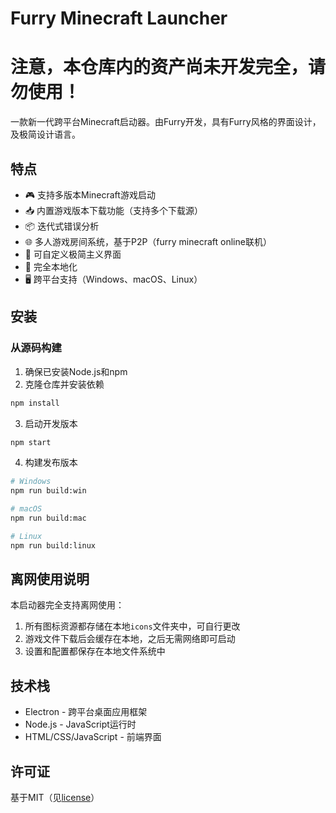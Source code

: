 # Furry Minecraft Launcher

# 注意，本仓库内的资产尚未开发完全，请勿使用！

一款新一代跨平台Minecraft启动器。由Furry开发，具有Furry风格的界面设计，及极简设计语言。

## 特点

- 🎮 支持多版本Minecraft游戏启动
- 📥 内置游戏版本下载功能（支持多个下载源）
- 📦 迭代式错误分析
- 🌐 多人游戏房间系统，基于P2P（furry minecraft online联机）
- 🎨 可自定义极简主义界面
- 💾 完全本地化
- 🖥️ 跨平台支持（Windows、macOS、Linux）

## 安装

### 从源码构建

1. 确保已安装Node.js和npm
2. 克隆仓库并安装依赖

```bash
npm install
```

3. 启动开发版本

```bash
npm start
```

4. 构建发布版本

```bash
# Windows
npm run build:win

# macOS
npm run build:mac

# Linux
npm run build:linux
```

## 离网使用说明

本启动器完全支持离网使用：

1. 所有图标资源都存储在本地`icons`文件夹中，可自行更改
2. 游戏文件下载后会缓存在本地，之后无需网络即可启动
3. 设置和配置都保存在本地文件系统中

## 技术栈

- Electron - 跨平台桌面应用框架
- Node.js - JavaScript运行时
- HTML/CSS/JavaScript - 前端界面

## 许可证

基于MIT（见[license](license)）
